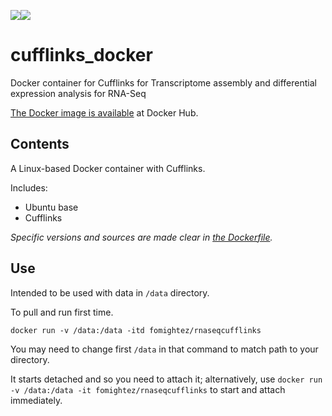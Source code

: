 [![](https://images.microbadger.com/badges/version/fomightez/rnaseqcufflinks.svg)](https://microbadger.com/images/fomightez/rnaseqcufflinks "Get your own version badge on microbadger.com")[![](https://images.microbadger.com/badges/image/fomightez/rnaseqcufflinks.svg)](https://microbadger.com/images/fomightez/rnaseqcufflinks "Get your own image badge on microbadger.com")

# cufflinks_docker
Docker container for Cufflinks for Transcriptome assembly and differential expression analysis for RNA-Seq

[The Docker image is available](https://hub.docker.com/r/fomightez/rnaseqcufflinks/) at Docker Hub.

Contents
--------

A Linux-based Docker container with Cufflinks.


Includes:

* Ubuntu base
* Cufflinks

*Specific versions and sources are made clear in [the Dockerfile](https://github.com/fomightez/cufflinks_docker/blob/master/Dockerfile).*  

Use
----

Intended to be used with data in `/data` directory.

To pull and run first time. 

    docker run -v /data:/data -itd fomightez/rnaseqcufflinks

You may need to change first `/data` in that command to match path to your directory.

It starts detached and so you need to attach it; alternatively, use `docker run -v /data:/data -it fomightez/rnaseqcufflinks` to start and attach immediately.
